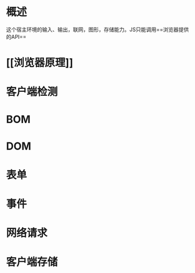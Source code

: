 # 概述
这个宿主环境的输入、输出，联网，图形，存储能力。JS只能调用==浏览器提供的API==
# [[浏览器原理]]
# 客户端检测
# BOM
# DOM
# 表单
# 事件
# 网络请求
# 客户端存储
